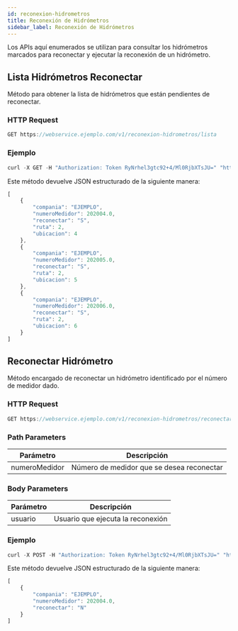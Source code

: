 ```yaml
---
id: reconexion-hidrometros
title: Reconexión de Hidrómetros
sidebar_label: Reconexión de Hidrómetros
---
```


Los APIs aquí enumerados se utilizan para consultar los hidrómetros marcados para reconectar y ejecutar la reconexión de un hidrómetro.

## Lista Hidrómetros Reconectar

Método para obtener la lista de hidrómetros que están pendientes de reconectar.

### HTTP Request

```javascript
GET https://webservice.ejemplo.com/v1/reconexion-hidrometros/lista
```

### Ejemplo

```javascript
curl -X GET -H "Authorization: Token RyNrhel3gtc92+4/Ml0RjbXTsJU=" "https://webservice.ejemplo.com/v1/reconexion-hidrometros/lista"
```

Este método devuelve JSON estructurado de la siguiente manera:

```javascript
[
    {
        "compania": "EJEMPLO",
        "numeroMedidor": 202004.0,
        "reconectar": "S",
        "ruta": 2,
        "ubicacion": 4
    },
    {
        "compania": "EJEMPLO",
        "numeroMedidor": 202005.0,
        "reconectar": "S",
        "ruta": 2,
        "ubicacion": 5
    },
    {
        "compania": "EJEMPLO",
        "numeroMedidor": 202006.0,
        "reconectar": "S",
        "ruta": 2,
        "ubicacion": 6
    }
]
```

## Reconectar Hidrómetro

Método encargado de reconectar un hidrómetro identificado por el número de medidor dado.

### HTTP Request

```javascript
GET https://webservice.ejemplo.com/v1/reconexion-hidrometros/reconectar/[numeroMedidor]
```

### Path Parameters

| Parámetro      |     Descripción      |
| -------------- | -------------------- |
| numeroMedidor | Número de medidor que se desea reconectar  |

### Body Parameters

| Parámetro      |     Descripción      |
| -------------- | -------------------- |
| usuario | Usuario que ejecuta la reconexión  |

### Ejemplo

```javascript
curl -X POST -H "Authorization: Token RyNrhel3gtc92+4/Ml0RjbXTsJU=" "https://webservice.ejemplo.com/v1/reconexion-hidrometros/reconectar/202004" -d '{"usuario":"us_18018"}'
```

Este método devuelve JSON estructurado de la siguiente manera:

```javascript
[
    {
        "compania": "EJEMPLO",
        "numeroMedidor": 202004.0,
        "reconectar": "N"
    }
]
```
